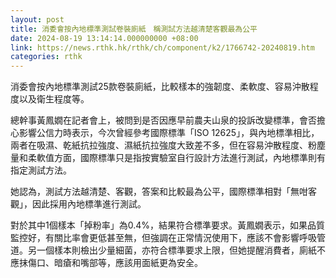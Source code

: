 ```yaml
---
layout: post
title: 消委會按內地標準測試卷裝廁紙　稱測試方法越清楚客觀最為公平
date: 2024-08-19 13:14:14.000000000 +08:00
link: https://news.rthk.hk/rthk/ch/component/k2/1766742-20240819.htm
categories: rthk
---
```


消委會按內地標準測試25款卷裝廁紙，比較樣本的強韌度、柔軟度、容易沖散程度以及衛生程度等。

總幹事黃鳳嫺在記者會上，被問到是否因應早前農夫山泉的投訴改變標準，會否擔心影響公信力時表示，今次曾經參考國際標準「ISO 12625」，與內地標準相比，兩者在吸濕、乾紙抗拉強度、濕紙抗拉強度大致差不多，但在容易沖散程度、粉塵量和柔軟值方面，國際標準只是指按實驗室自行設計方法進行測試，內地標準則有指定測試方法。

她認為，測試方法越清楚、客觀，答案和比較最為公平，國際標準相對「無咁客觀」，因此採用內地標準進行測試。

對於其中1個樣本「掉粉率」為0.4%，結果符合標準要求。黃鳳嫺表示，如果品質監控好，有關比率會更低甚至無，但強調在正常情況使用下，應該不會影響呼吸管道。另一個樣本則檢出少量細菌，亦符合標準要求上限，但她提醒消費者，廁紙不應抹傷口、暗瘡和嘴部等，應該用面紙更為安全。
